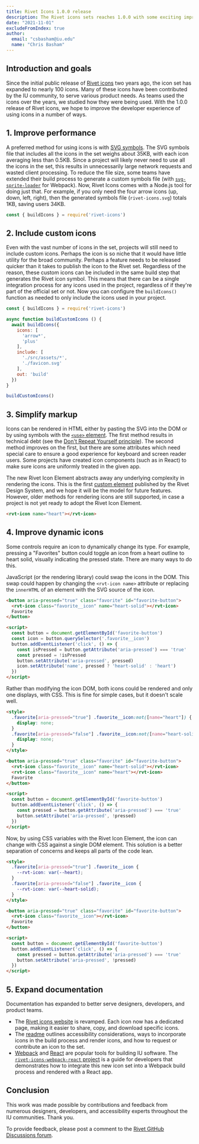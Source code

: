 ```yaml
---
title: Rivet Icons 1.0.0 release
description: The Rivet icons sets reaches 1.0.0 with some exciting improvements 
date: "2021-11-01"
excludeFromIndex: true
author:
  email: "csbasham@iu.edu"
  name: "Chris Basham"
---
```

## Introduction and goals
Since the initial public release of [Rivet icons](https://github.com/indiana-university/rivet-icons) two years ago, the icon set has expanded to nearly 100 icons. Many of these icons have been contributed by the IU community, to serve various product needs. As teams used the icons over the years, we studied how they were being used. With the 1.0.0 release of Rivet icons, we hope to improve the developer experience of using icons in a number of ways.

## 1. Improve performance

A preferred method for using icons is with [SVG symbols](https://developer.mozilla.org/en-US/docs/Web/SVG/Element/symbol). The SVG symbols file that includes all the icons in the set weighs about 35KB, with each icon averaging less than 0.5KB. Since a project will likely never need to use all the icons in the set, this results in unnecessarily large network requests and wasted client processing. To reduce the file size, some teams have extended their build process to generate a custom symbols file (with [`svg-sprite-loader`](https://github.com/JetBrains/svg-sprite-loader) for Webpack). Now, Rivet Icons comes with a Node.js tool for doing just that. For example, if you only need the four arrow icons (up, down, left, right), then the generated symbols file (`rivet-icons.svg`) totals 1KB, saving users 34KB.

```js
const { buildIcons } = require('rivet-icons')
```

## 2. Include custom icons

Even with the vast number of icons in the set, projects will still need to include custom icons. Perhaps the icon is so niche that it would have little utility for the broad community. Perhaps a feature needs to be released quicker than it takes to publish the icon to the Rivet set. Regardless of the reason, these custom icons can be included in the same build step that generates the Rivet icon symbol. This means that there can be a single integration process for any icons used in the project, regardless of if they're part of the official set or not. Now you can configure the `buildIcons()` function as needed to only include the icons used in your project.

```js
const { buildIcons } = require('rivet-icons')

async function buildCustomIcons () {
  await buildIcons({
    icons: [
      'arrow*',
      'plus'
    ],
    include: [
      './src/assets/*',
      './favicon.svg'
    ],
    out: 'build'
  })
}

buildCustomIcons()
```

## 3. Simplify markup

Icons can be rendered in HTML either by pasting the SVG into the DOM or by using symbols with the [`<use>` element](https://developer.mozilla.org/en-US/docs/Web/SVG/Element/use). The first method results in technical debt (see the [Don't Repeat Yourself principle](https://en.wikipedia.org/wiki/Don%27t_repeat_yourself)). The second method improves on the first, but there are some attributes which need special care to ensure a good experience for keyboard and screen reader users. Some projects have created icon components (such as in React) to make sure icons are uniformly treated in the given app.

The new Rivet Icon Element abstracts away any underlying complexity in rendering the icons. This is the first [custom element](https://developer.mozilla.org/en-US/docs/Web/Web_Components/Using_custom_elements) published by the Rivet Design System, and we hope it will be the model for future features. However, older methods for rendering icons are still supported, in case a project is not yet ready to adopt the Rivet Icon Element.

```html
<rvt-icon name="heart"></rvt-icon>
```

## 4. Improve dynamic icons

Some controls require an icon to dynamically change its type. For example, pressing a "Favorites" button could toggle an icon from a heart outline to heart solid, visually indicating the pressed state. There are many ways to do this.

JavaScript (or the rendering library) could swap the icons in the DOM. This swap could happen by changing the `<rvt-icon name>` attribute or replacing the `innerHTML` of an element with the SVG source of the icon.

```html
<button aria-pressed="true" class="favorite" id="favorite-button">
  <rvt-icon class="favorite__icon" name="heart-solid"></rvt-icon>
  Favorite
</button>

<script>
  const button = document.getElementById('favorite-button')
  const icon = button.querySelector('.favorite__icon')
  button.addEventListener('click', () => {
    const isPressed = button.getAttribute('aria-pressed') === 'true'
    const pressed = !isPressed
    button.setAttribute('aria-pressed', pressed)
    icon.setAttribute('name', pressed ? 'heart-solid' : 'heart')
  })
</script>
```

Rather than modifying the icon DOM, both icons could be rendered and only one displays, with CSS. This is fine for simple cases, but it doesn't scale well.

```html
<style>
  .favorite[aria-pressed="true"] .favorite__icon:not([name="heart"]) {
    display: none;
  }
  .favorite[aria-pressed="false"] .favorite__icon:not([name="heart-solid"]) {
    display: none;
  }
</style>

<button aria-pressed="true" class="favorite" id="favorite-button">
  <rvt-icon class="favorite__icon" name="heart-solid"></rvt-icon>
  <rvt-icon class="favorite__icon" name="heart"></rvt-icon>
  Favorite
</button>

<script>
  const button = document.getElementById('favorite-button')
  button.addEventListener('click', () => {
    const pressed = button.getAttribute('aria-pressed') === 'true'
    button.setAttribute('aria-pressed', !pressed)
  })
</script>
```

Now, by using CSS variables with the Rivet Icon Element, the icon can change with CSS against a single DOM element. This solution is a better separation of concerns and keeps all parts of the code lean.

```html
<style>
  .favorite[aria-pressed="true"] .favorite__icon {
    --rvt-icon: var(--heart);
  }
  .favorite[aria-pressed="false"] .favorite__icon {
    --rvt-icon: var(--heart-solid);
  }
</style>

<button aria-pressed="true" class="favorite" id="favorite-button">
  <rvt-icon class="favorite__icon"></rvt-icon>
  Favorite
</button>

<script>
  const button = document.getElementById('favorite-button')
  button.addEventListener('click', () => {
    const pressed = button.getAttribute('aria-pressed') === 'true'
    button.setAttribute('aria-pressed', !pressed)
  })
</script>
```

## 5. Expand documentation

Documentation has expanded to better serve designers, developers, and product teams.

- The [Rivet icons website](https://indiana-university.github.io/rivet-icons/) is revamped. Each icon now has a dedicated page, making it easier to share, copy, and download specific icons.
- The [readme](https://github.com/indiana-university/rivet-icons#readme) outlines accessibility considerations, ways to incorporate icons in the build process and render icons, and how to request or contribute an icon to the set.
- [Webpack](https://webpack.js.org/) and [React](https://reactjs.org/) are popular tools for building IU software. The [`rivet-icons-webpack-react` project](https://github.com/basham/rivet-icons-webpack-react) is a guide for developers that demonstrates how to integrate this new icon set into a Webpack build process and rendered with a React app.

## Conclusion

This work was made possible by contributions and feedback from numerous designers, developers, and accessibility experts throughout the IU communities. Thank you.

To provide feedback, please post a comment to the [Rivet GitHub Discussions forum](https://github.com/indiana-university/rivet-source/discussions/).


